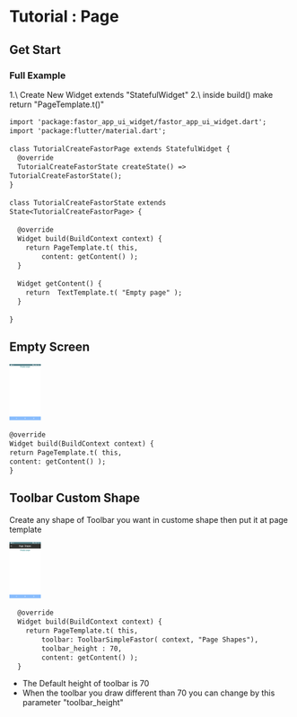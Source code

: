 # Tutorial : Page

## Get Start 
### Full Example
1.\ Create New Widget extends "StatefulWidget"
2.\ inside build() make return "PageTemplate.t()"

```
import 'package:fastor_app_ui_widget/fastor_app_ui_widget.dart';
import 'package:flutter/material.dart';

class TutorialCreateFastorPage extends StatefulWidget {
  @override
  TutorialCreateFastorState createState() => TutorialCreateFastorState();
}

class TutorialCreateFastorState extends State<TutorialCreateFastorPage> {
  
  @override
  Widget build(BuildContext context) {
    return PageTemplate.t( this,
        content: getContent() );
  }
  
  Widget getContent() {
    return  TextTemplate.t( "Empty page" );
  }
  
}
```

## Empty Screen

<img src="empty.png" height="100"/>

```
@override
Widget build(BuildContext context) {
return PageTemplate.t( this,
content: getContent() );
}
```

## Toolbar Custom Shape

Create any shape of Toolbar you want in custome shape then put it at page template

<img src="toolbar_fastor.png" height="100"/>

```
  @override
  Widget build(BuildContext context) {
    return PageTemplate.t( this,
        toolbar: ToolbarSimpleFastor( context, "Page Shapes"),
        toolbar_height : 70,
        content: getContent() );
  }
```

* The Default height of toolbar is 70
* When the toolbar you draw different than 70 you can change by this parameter "toolbar_height"